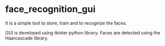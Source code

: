 # face_recognition_gui
It is a simple tool to store, train and to recognize the faces.

GUI is developed using tkinter python library.
Faces are detected using the Haarcascade library.
